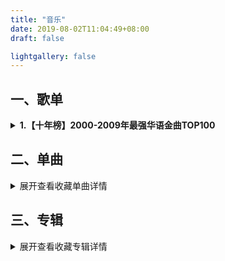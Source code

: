 ```yaml
---
title: "音乐"
date: 2019-08-02T11:04:49+08:00
draft: false

lightgallery: false
---
```


## 一、歌单

<details>
<summary><strong>1.【十年榜】2000-2009年最强华语金曲TOP100</strong></summary>

{{< music "https://music.163.com/#/playlist?id=7305086892" >}}

> 视频极简版

{{< bilibili BV1ju41197xh >}}

</details>

## 二、单曲

<details>
<summary>展开查看收藏单曲详情</summary>

{{< music "https://music.163.com/#/song?id=1872856513" >}}

</details>

## 三、专辑

<details>
<summary>展开查看收藏专辑详情</summary>

> 民谣专题

{{< music netease artist 9352 >}}

> 轻音乐专题

{{< music netease album 3184435 >}}

</details>
